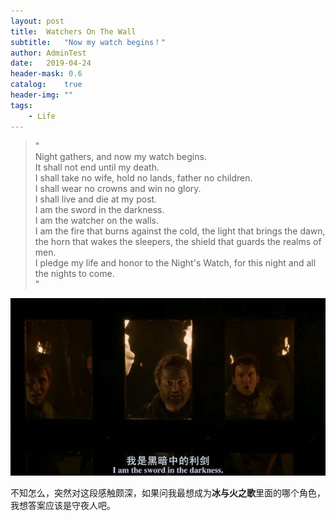 ```yaml
---
layout: post
title:  Watchers On The Wall
subtitle:   "Now my watch begins！"
author: AdminTest
date:   2019-04-24
header-mask: 0.6
catalog:    true
header-img: ""
tags:
    - Life
---
```


>"<br>
>Night gathers, and now my watch begins. <br>
>It shall not end until my death. <br>
>I shall take no wife, hold no lands, father no children.<br>
>I shall wear no crowns and win no glory. <br>
>I shall live and die at my post. <br>
>I am the sword in the darkness. <br>
>I am the watcher on the walls. <br>
>I am the fire that burns against the cold, the light that brings the dawn, the horn that wakes the sleepers, the shield that guards the realms of men. <br>
>I pledge my life and honor to the Night's Watch, for this night and all the nights to come.<br>
>"

![NightsWatch](/img/watchers.jpg)

不知怎么，突然对这段感触颇深，如果问我最想成为**冰与火之歌**里面的哪个角色，我想答案应该是守夜人吧。